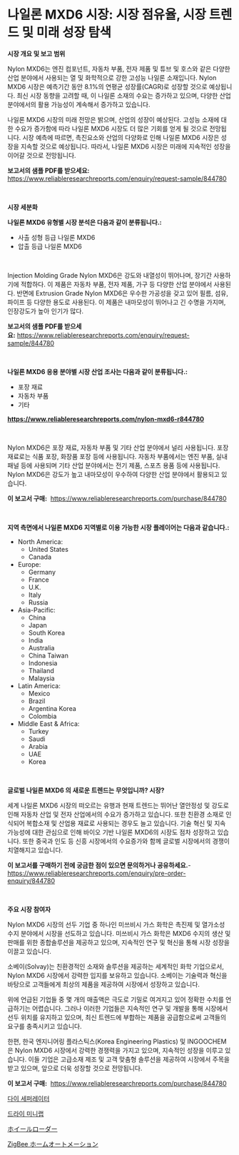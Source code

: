 <p><h1>나일론 MXD6 시장: 시장 점유율, 시장 트렌드 및 미래 성장 탐색</h1></p><p><strong>시장 개요 및 보고 범위</strong></p>
<p><p>Nylon MXD6는 엔진 컴포넌트, 자동차 부품, 전자 제품 및 튜브 및 호스와 같은 다양한 산업 분야에서 사용되는 열 및 화학적으로 강한 고성능 나일론 소재입니다. Nylon MXD6 시장은 예측기간 동안 8.1%의 연평균 성장률(CAGR)로 성장할 것으로 예상됩니다. 최신 시장 동향을 고려할 때, 이 나일론 소재의 수요는 증가하고 있으며, 다양한 산업 분야에서의 활용 가능성이 계속해서 증가하고 있습니다. </p><p>나일론 MXD6 시장의 미래 전망은 밝으며, 산업의 성장이 예상된다. 고성능 소재에 대한 수요가 증가함에 따라 나일론 MXD6 시장도 더 많은 기회를 얻게 될 것으로 전망됩니다. 시장 예측에 따르면, 촉진요소와 산업의 다양화로 인해 나일론 MXD6 시장은 성장을 지속할 것으로 예상됩니다. 따라서, 나일론 MXD6 시장은 미래에 지속적인 성장을 이어갈 것으로 전망됩니다.</p></p>
<p><strong>보고서의 샘플 PDF를 받으세요:</strong> <a href="https://www.reliableresearchreports.com/enquiry/request-sample/844780">https://www.reliableresearchreports.com/enquiry/request-sample/844780</a></p>
<p>&nbsp;</p>
<p><strong>시장 세분화</strong></p>
<p><strong>나일론 MXD6 유형별 시장 분석은 다음과 같이 분류됩니다.:</strong></p>
<p><ul><li>사출 성형 등급 나일론 MXD6</li><li>압출 등급 나일론 MXD6</li></ul></p>
<p>&nbsp;</p>
<p><p>Injection Molding Grade Nylon MXD6은 강도와 내열성이 뛰어나며, 장기간 사용하기에 적합하다. 이 제품은 자동차 부품, 전자 제품, 가구 등 다양한 산업 분야에서 사용된다. 반면에 Extrusion Grade Nylon MXD6은 우수한 가공성을 갖고 있어 필름, 섬유, 파이프 등 다양한 용도로 사용된다. 이 제품은 내마모성이 뛰어나고 긴 수명을 가지며, 인장강도가 높아 인기가 많다.</p></p>
<p><strong>보고서의 샘플 PDF를 받으세요:</strong>&nbsp;<a href="https://www.reliableresearchreports.com/enquiry/request-sample/844780">https://www.reliableresearchreports.com/enquiry/request-sample/844780</a></p>
<p>&nbsp;</p>
<p><strong> 나일론 MXD6 응용 분야별 시장 산업 조사는 다음과 같이 분류됩니다.:</strong></p>
<p><ul><li>포장 재료</li><li>자동차 부품</li><li>기타</li></ul></p>
<p><strong><a href="https://www.reliableresearchreports.com/nylon-mxd6-r844780">https://www.reliableresearchreports.com/nylon-mxd6-r844780</a></strong></p>
<p>&nbsp;</p>
<p><p>Nylon MXD6은 포장 재료, 자동차 부품 및 기타 산업 분야에서 널리 사용됩니다. 포장 재료로는 식품 포장, 화장품 포장 등에 사용됩니다. 자동차 부품에서는 엔진 부품, 실내 패널 등에 사용되며 기타 산업 분야에서는 전기 제품, 스포츠 용품 등에 사용됩니다. Nylon MXD6은 강도가 높고 내마모성이 우수하여 다양한 산업 분야에서 활용되고 있습니다.</p></p>
<p><strong>이 보고서 구매:</strong>&nbsp; <a href="https://www.reliableresearchreports.com/purchase/844780">https://www.reliableresearchreports.com/purchase/844780</a></p>
<p>&nbsp;</p>
<p><strong>지역 측면에서 나일론 MXD6 지역별로 이용 가능한 시장 플레이어는 다음과 같습니다.:</strong></p>
<p><ul>
    <li>
        North America:
        <ul>
            <li>United States</li>
            <li>Canada</li>
        </ul>
    </li>
    <li>
        Europe:
        <ul>
            <li>Germany</li>
            <li>France</li>
            <li>U.K.</li>
            <li>Italy</li>
            <li>Russia</li>
        </ul>
    </li>
    <li>
        Asia-Pacific:
        <ul>
            <li>China</li>
            <li>Japan</li>
            <li>South Korea</li>
            <li>India</li>
            <li>Australia</li>
            <li>China Taiwan</li>
            <li>Indonesia</li>
            <li>Thailand</li>
            <li>Malaysia</li>
        </ul>
    </li>
    <li>
        Latin America:
        <ul>
            <li>Mexico</li>
            <li>Brazil</li>
            <li>Argentina Korea</li>
            <li>Colombia</li>
        </ul>
    </li>
    <li>
        Middle East & Africa:
        <ul>
            <li>Turkey</li>
            <li>Saudi</li>
            <li>Arabia</li>
            <li>UAE</li>
            <li>Korea</li>
        </ul>
    </li>
    </ul></p>
<p>&nbsp;</p>
<p><strong>글로벌 나일론 MXD6 의 새로운 트렌드는 무엇입니까? 시장?</strong></p>
<p><p>세계 나일론 MXD6 시장의 떠오르는 유행과 현재 트렌드는 뛰어난 열안정성 및 강도로 인해 자동차 산업 및 전자 산업에서의 수요가 증가하고 있습니다. 또한 친환경 소재로 인식되어 복합소재 및 산업용 재료로 사용되는 경우도 늘고 있습니다. 기술 혁신 및 지속 가능성에 대한 관심으로 인해 바이오 기반 나일론 MXD6의 시장도 점차 성장하고 있습니다. 또한 중국과 인도 등 신흥 시장에서의 수요증가와 함께 글로벌 시장에서의 경쟁이 치열해지고 있습니다.</p></p>
<p><strong>이 보고서를 구매하기 전에 궁금한 점이 있으면 문의하거나 공유하세요.</strong>- <a href="https://www.reliableresearchreports.com/enquiry/pre-order-enquiry/844780">https://www.reliableresearchreports.com/enquiry/pre-order-enquiry/844780</a></p>
<p>&nbsp;</p>
<p><strong>주요 시장 참여자</strong></p>
<p><p>Nylon MXD6 시장의 선두 기업 중 하나인 미쓰비시 가스 화학은 촉진제 및 열가소성 수지 분야에서 시장을 선도하고 있습니다. 미쓰비시 가스 화학은 MXD6 수지의 생산 및 판매를 위한 종합솔루션을 제공하고 있으며, 지속적인 연구 및 혁신을 통해 시장 성장을 이끌고 있습니다. </p><p>소베이(Solvay)는 친환경적인 소재와 솔루션을 제공하는 세계적인 화학 기업으로서, Nylon MXD6 시장에서 강력한 입지를 보유하고 있습니다. 소베이는 기술력과 혁신을 바탕으로 고객들에게 최상의 제품을 제공하여 시장에서 성장하고 있습니다.</p><p>위에 언급된 기업들 중 몇 개의 매출액은 극도로 기밀로 여겨지고 있어 정확한 수치를 언급하기는 어렵습니다. 그러나 이러한 기업들은 지속적인 연구 및 개발을 통해 시장에서 선두 위치를 유지하고 있으며, 최신 트렌드에 부합하는 제품을 공급함으로써 고객들의 요구를 충족시키고 있습니다.</p><p>한편, 한국 엔지니어링 플라스틱스(Korea Engineering Plastics) 및 INGOOCHEM은 Nylon MXD6 시장에서 강력한 경쟁력을 가지고 있으며, 지속적인 성장을 이루고 있습니다. 이들 기업은 고급소재 제조 및 고객 맞춤형 솔루션을 제공하여 시장에서 주목을 받고 있으며, 앞으로 더욱 성장할 것으로 전망됩니다.</p></p>
<p><strong>이 보고서 구매:</strong>&nbsp;&nbsp;<a href="https://www.reliableresearchreports.com/purchase/844780">https://www.reliableresearchreports.com/purchase/844780</a></p>
<p><p><a href="https://medium.com/@evo032/%EB%8B%A4%EC%9D%8C-%EB%AC%B8%EC%9E%A5%EC%9D%84-%ED%95%9C%EA%B5%AD%EC%96%B4%EB%A1%9C-%EB%B2%88%EC%97%AD%ED%95%98%EC%8B%AD%EC%8B%9C%EC%98%A4-%EB%8B%A4%EC%9D%B4-%EC%84%B8%ED%8D%BC%EB%A0%88%EC%9D%B4%ED%84%B0-%EC%8B%9C%EC%9E%A5-%EB%B6%84%EC%84%9D-%EA%B8%80%EB%A1%9C%EB%B2%8C-%EC%82%B0%EC%97%85-%EC%A0%84%EB%A7%9D-%EB%B0%8F-%EC%98%88%EC%B8%A1-2024%EB%85%84%EC%97%90%EC%84%9C-2031%EB%85%84%EA%B9%8C%EC%A7%80-68e21bd04961">다이 세퍼레이터</a></p><p><a href="https://medium.com/@kennyaniel5/%EB%AF%B8%EB%8B%88-%EB%9E%A9-%EC%8B%9C%EC%9E%A5-%EC%A1%B0%EC%82%AC-%EB%B3%B4%EA%B3%A0%EC%84%9C-%EA%B7%B8-%EC%97%AD%EC%82%AC-%EB%B0%8F-2024%EB%85%84%EB%B6%80%ED%84%B0-2031%EB%85%84%EA%B9%8C%EC%A7%80%EC%9D%98-%EC%98%88%EC%B8%A1-721f41991a22">드라이 미니랩</a></p><p><a href="https://medium.com/@englandlifestyle_22171/%E3%83%9B%E3%82%A4%E3%83%BC%E3%83%AB%E3%83%89%E3%83%AD%E3%83%BC%E3%83%80%E3%83%BC%E5%B8%82%E5%A0%B4-%E5%B8%82%E5%A0%B4%E3%82%B7%E3%82%A7%E3%82%A2-%E5%B8%82%E5%A0%B4%E3%83%88%E3%83%AC%E3%83%B3%E3%83%89-%E3%81%8A%E3%82%88%E3%81%B3%E5%B0%86%E6%9D%A5%E3%81%AE%E6%88%90%E9%95%B7%E3%82%92%E6%8E%A2%E3%82%8B-8488b009fe5f">ホイールローダー</a></p><p><a href="https://medium.com/@douglasyoung526/zigbee-%E3%83%9B%E3%83%BC%E3%83%A0%E3%82%AA%E3%83%BC%E3%83%88%E3%83%A1%E3%83%BC%E3%82%B7%E3%83%A7%E3%83%B3%E5%B8%82%E5%A0%B4-%E3%82%B7%E3%82%A7%E3%82%A2-%E5%B8%82%E5%A0%B4%E5%8B%95%E5%90%91-%E5%B0%86%E6%9D%A5%E3%81%AE%E6%88%90%E9%95%B7%E3%82%92%E6%8E%A2%E3%82%8B-9386505454ab">ZigBee ホームオートメーション</a></p></p>